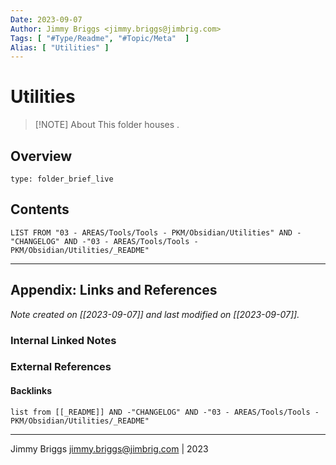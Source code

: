 ```yaml
---
Date: 2023-09-07
Author: Jimmy Briggs <jimmy.briggs@jimbrig.com>
Tags: [ "#Type/Readme", "#Topic/Meta"  ]
Alias: [ "Utilities" ]
---
```


# Utilities

> [!NOTE] About
> This folder houses .

## Overview


```ccard
type: folder_brief_live
```
 

## Contents

```dataview
LIST FROM "03 - AREAS/Tools/Tools - PKM/Obsidian/Utilities" AND -"CHANGELOG" AND -"03 - AREAS/Tools/Tools - PKM/Obsidian/Utilities/_README"
```

***

## Appendix: Links and References

*Note created on [[2023-09-07]] and last modified on [[2023-09-07]].*

### Internal Linked Notes

### External References

#### Backlinks

```dataview
list from [[_README]] AND -"CHANGELOG" AND -"03 - AREAS/Tools/Tools - PKM/Obsidian/Utilities/_README"
```


***

Jimmy Briggs <jimmy.briggs@jimbrig.com> | 2023
